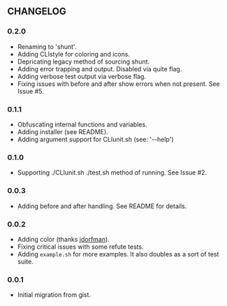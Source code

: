 ## CHANGELOG

### 0.2.0

* Renaming to 'shunt'.
* Adding CLIstyle for coloring and icons.
* Depricating legacy method of sourcing shunt.
* Adding error trapping and output. Disabled via quite flag.
* Adding verbose test output via verbose flag.
* Fixing issues with before and after show errors when not present. See Issue #5.

### 0.1.1

* Obfuscating internal functions and variables.
* Adding installer (see README).
* Adding argument support for CLIunit.sh (see: '--help')

### 0.1.0

* Supporting ./CLIunit.sh ./test.sh method of running. See Issue #2.

### 0.0.3

* Adding before and after handling. See README for details.

### 0.0.2

* Adding color (thanks [jdorfman](https://github.com/jdorfman)).
* Fixing critical issues with some refute tests.
* Adding `example.sh` for more examples. It also doubles as a sort of test suite.

### 0.0.1

* Initial migration from gist.
